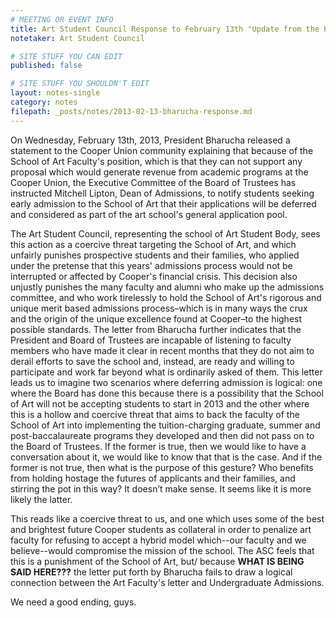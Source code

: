 ```yaml
---
# MEETING OR EVENT INFO
title: Art Student Council Response to February 13th "Update from the President"
notetaker: Art Student Council

# SITE STUFF YOU CAN EDIT
published: false

# SITE STUFF YOU SHOULDN'T EDIT
layout: notes-single
category: notes
filepath: _posts/notes/2013-02-13-bharucha-response.md
---
```


On Wednesday, February 13th, 2013, President Bharucha released a statement to the Cooper Union community explaining that because of the School of Art Faculty's position, which is that they can not support any proposal which would generate revenue from academic programs at the Cooper Union, the Executive Committee of the Board of Trustees has instructed Mitchell Lipton, Dean of Admissions, to notify students seeking early admission to the School of Art that their applications will be deferred and considered as part of the art school's general application pool.

The Art Student Council, representing the school of Art Student Body, sees this action as a coercive threat targeting the School of Art, and which unfairly punishes prospective students and their families, who applied under the pretense that this years' admissions process would not be interrupted or affected by Cooper's financial crisis. This decision also unjustly punishes the many faculty and alumni who make up the admissions committee, and who work tirelessly to hold the School of Art's rigorous and unique merit based admissions process–which is in many ways the crux and the origin of the unique excellence found at Cooper–to the highest possible standards. The letter from Bharucha further indicates that the President and Board of Trustees are incapable of listening to faculty members who have made it clear in recent months that they do not aim to derail efforts to save the school and, instead, are ready and willing to participate and work far beyond what is ordinarily asked of them.
	This letter leads us to imagine two scenarios where deferring admission is logical: one where the Board has done this because there is a possibility that the School of Art will not be accepting students to start in 2013 and the other where this is a hollow and coercive threat that aims to back the faculty of the School of Art into implementing the tuition-charging graduate, summer and post-baccalaureate programs they developed and then did not pass on to the Board of Trustees. If the former is true, then we would like to have a conversation about it, we would like to know that that is the case. And if the former is not true, then what is the purpose of this gesture? Who benefits from holding hostage the futures of applicants and their families, and stirring the pot in this way? It doesn’t make sense. It seems like it is more likely the latter.

This reads like a coercive threat to us, and one which uses some of the best and brightest future Cooper students as collateral in order to penalize art faculty for refusing to accept a hybrid model which--our faculty and we believe--would  compromise the mission of the school. The ASC feels that this is a punishment of the School of Art, but/ because **WHAT IS BEING SAID HERE???** the letter put forth by Bharucha fails to draw a logical connection between the Art Faculty's letter and Undergraduate Admissions. 

We need a good ending, guys.